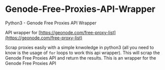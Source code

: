# Genode-Free-Proxies-API-Wrapper
Python3 - Genode Free Proxies API Wrapper

API wrapper for 
[https://geonode.com/free-proxy-list](https://geonode.com/free-proxy-list)


Scrap proxies easily with a simple knwoledge in python3 (all you need to know is the usage of `for` loops to work this api wrapper). This will scrap the Genode Free Proxies API and return the results. This is an wrapper for the Genode Free Proxies API 


